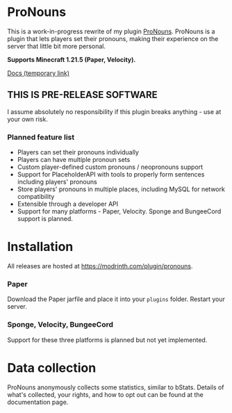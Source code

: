 # ProNouns

This is a work-in-progress rewrite of my plugin [ProNouns](https://github.com/lucypoulton/pronouns).
ProNouns is a plugin that lets players set their pronouns, making their experience on the server that little bit more
personal.

**Supports Minecraft 1.21.5 (Paper, Velocity).**

[Docs (temporary link)](https://lucyydotp.github.io/pronouns3/getting-started.html)

## THIS IS PRE-RELEASE SOFTWARE

I assume absolutely no responsibility if this plugin breaks anything - use at your own risk.

### Planned feature list

- Players can set their pronouns individually
- Players can have multiple pronoun sets
- Custom player-defined custom pronouns / neopronouns support
- Support for PlaceholderAPI with tools to properly form sentences including players' pronouns
- Store players' pronouns in multiple places, including MySQL for network compatibility
- Extensible through a developer API
- Support for many platforms - Paper, Velocity. Sponge and BungeeCord support is planned.

# Installation

All releases are hosted at https://modrinth.com/plugin/pronouns.

### Paper

Download the Paper jarfile and place it into your `plugins` folder. Restart your server.

### Sponge, Velocity, BungeeCord

Support for these three platforms is planned but not yet implemented.

# Data collection

ProNouns anonymously collects some statistics, similar to bStats. Details of what's collected, your rights, and how to 
opt out can be found at the documentation page.
